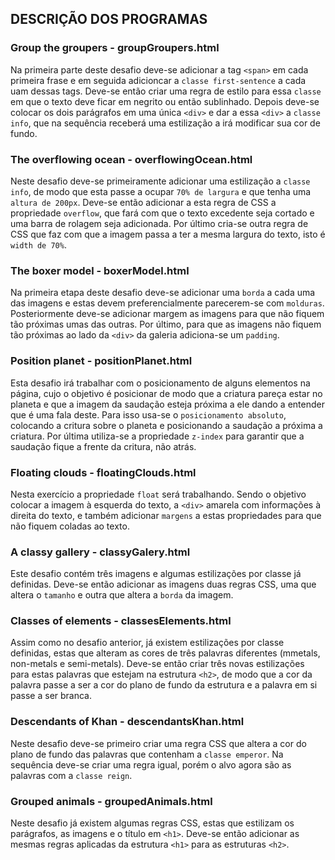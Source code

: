 ## DESCRIÇÃO DOS PROGRAMAS

### Group the groupers - groupGroupers.html

Na primeira parte deste desafio deve-se adicionar a tag `<span>` em cada primeira frase e em seguida adicioncar a `classe first-sentence` a cada uam dessas tags. Deve-se então criar uma regra de estilo para essa `classe` em que o texto deve ficar em negrito ou então sublinhado. Depois deve-se colocar os dois parágrafos em uma única `<div>` e dar a essa `<div>` a `classe info`, que na sequência receberá uma estilização a irá modificar sua cor de fundo.

### The overflowing ocean - overflowingOcean.html

Neste desafio deve-se primeiramente adicionar uma estilização a `classe info`, de modo que esta passe a ocupar `70% de largura` e que tenha uma `altura de 200px`. Deve-se então adicionar a esta regra de CSS a propriedade `overflow`, que fará com que o texto excedente seja cortado e uma barra de rolagem seja adicionada. Por último cria-se outra regra de CSS que faz com que a imagem passa a ter a mesma largura do texto, isto é `width de 70%`.

### The boxer model - boxerModel.html

Na primeira etapa deste desafio deve-se adicionar uma `borda` a cada uma das imagens e estas devem preferencialmente parecerem-se com `molduras`. Posteriormente deve-se adicionar margem as imagens para que não fiquem tão próximas umas das outras. Por último, para que as imagens não fiquem tão próximas ao lado da `<div>` da galeria adiciona-se um `padding`.

### Position planet - positionPlanet.html

Esta desafio irá trabalhar com o posicionamento de alguns elementos na página, cujo o objetivo é posicionar de modo que a criatura pareça estar no planeta e que a imagem da saudação esteja próxima a ele dando a entender que é uma fala deste. Para isso usa-se o `posicionamento absoluto`, colocando a critura sobre o planeta e posicionando a saudação a próxima a criatura. Por última utiliza-se a propriedade `z-index` para garantir que a saudação fique a frente da critura, não atrás.

### Floating clouds - floatingClouds.html

Nesta exercício a propriedade `float` será trabalhando. Sendo o objetivo colocar a imagem à esquerda do texto, a `<div>` amarela com informações à direita do texto, e também adicionar `margens` a estas propriedades para que não fiquem coladas ao texto.

### A classy gallery - classyGalery.html

Este desafio contém três imagens e algumas estilizações por classe já definidas. Deve-se então adicionar as imagens duas regras CSS, uma que altera o `tamanho` e outra que altera a `borda` da imagem.

### Classes of elements - classesElements.html

Assim como no desafio anterior, já existem estilizações por classe definidas, estas que alteram as cores de três palavras diferentes (mmetals, non-metals e semi-metals). Deve-se então criar três novas estilizações para estas palavras que estejam na estrutura `<h2>`, de modo que a cor da palavra passe a ser a cor do plano de fundo da estrutura e a palavra em si passe a ser branca.

### Descendants of Khan - descendantsKhan.html

Neste desafio deve-se primeiro criar uma regra CSS que altera a cor do plano de fundo das palavras que contenham a `classe emperor`. Na sequência deve-se criar uma regra igual, porém o alvo agora são as palavras com a `classe reign`.

### Grouped animals - groupedAnimals.html

Neste desafio já existem algumas regras CSS, estas que estilizam os parágrafos, as imagens e o título em `<h1>`. Deve-se então adicionar as mesmas regras aplicadas da estrutura `<h1>` para as estruturas `<h2>`.
